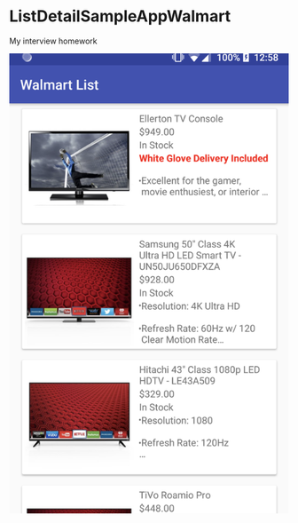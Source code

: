 # ListDetailSampleAppWalmart
My interview homework


![Output sample](https://github.com/jeffreyliu8/ListDetailSampleAppWalmart/blob/master/screenshot.png)

